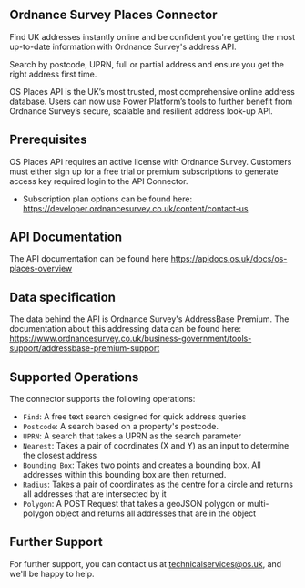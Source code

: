 ## Ordnance Survey Places Connector
Find UK addresses instantly online and be confident you're getting the most up-to-date information with Ordnance Survey's address API.

Search by postcode, UPRN, full or partial address and ensure you get the right address first time. 

OS Places API is the UK’s most trusted, most comprehensive online address database. Users can now use Power Platform’s tools to further benefit from Ordnance Survey’s secure, scalable and resilient address look-up API. 

## Prerequisites
OS Places API requires an active license with Ordnance Survey. Customers must either sign up for a free trial or premium  subscriptions to generate access key required login to the API Connector. 
* Subscription plan options can be found here: https://developer.ordnancesurvey.co.uk/content/contact-us

## API Documentation
The API documentation can be found here https://apidocs.os.uk/docs/os-places-overview

## Data specification
The data behind the API is Ordnance Survey's AddressBase Premium. The documentation about this addressing data can be found here: 
https://www.ordnancesurvey.co.uk/business-government/tools-support/addressbase-premium-support

## Supported Operations
The connector supports the following operations:
* `Find`: A free text search designed for quick address queries
* `Postcode`: A search based on a property's postcode.
* `UPRN`: A search that takes a UPRN as the search parameter
* `Nearest`: Takes a pair of coordinates (X and Y) as an input to determine the closest address
* `Bounding Box`: Takes two points and creates a bounding box. All addresses within this bounding box are then returned.
* `Radius`: Takes a pair of coordinates as the centre for a circle and returns all addresses that are intersected by it
* `Polygon`: A POST Request that takes a geoJSON polygon or multi-polygon object and returns all addresses that are in the object

## Further Support
For further support, you can contact us at technicalservices@os.uk, and we'll be happy to help.